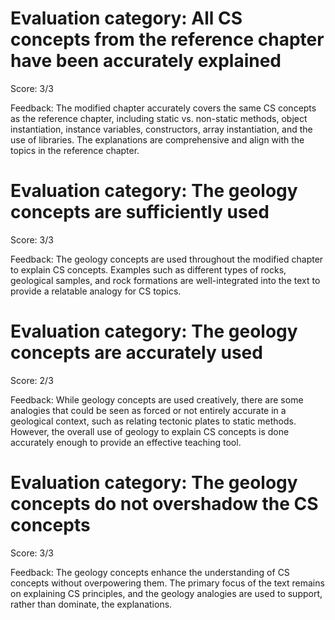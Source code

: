# Evaluation category: All CS concepts from the reference chapter have been accurately explained

Score: 3/3

Feedback: The modified chapter accurately covers the same CS concepts as the reference chapter, including static vs. non-static methods, object instantiation, instance variables, constructors, array instantiation, and the use of libraries. The explanations are comprehensive and align with the topics in the reference chapter.

# Evaluation category: The geology concepts are sufficiently used

Score: 3/3

Feedback: The geology concepts are used throughout the modified chapter to explain CS concepts. Examples such as different types of rocks, geological samples, and rock formations are well-integrated into the text to provide a relatable analogy for CS topics.

# Evaluation category: The geology concepts are accurately used

Score: 2/3

Feedback: While geology concepts are used creatively, there are some analogies that could be seen as forced or not entirely accurate in a geological context, such as relating tectonic plates to static methods. However, the overall use of geology to explain CS concepts is done accurately enough to provide an effective teaching tool.

# Evaluation category: The geology concepts do not overshadow the CS concepts

Score: 3/3

Feedback: The geology concepts enhance the understanding of CS concepts without overpowering them. The primary focus of the text remains on explaining CS principles, and the geology analogies are used to support, rather than dominate, the explanations.

